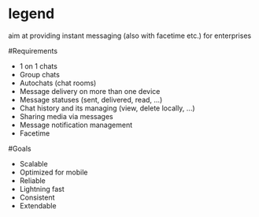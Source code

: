 # legend
aim at providing instant messaging (also with facetime etc.) for enterprises

#Requirements
* 1 on 1 chats
* Group chats
* Autochats (chat rooms)
* Message delivery on more than one device
* Message statuses (sent, delivered, read, ...)
* Chat history and its managing (view, delete locally, ...)
* Sharing media via messages
* Message notification management
* Facetime

#Goals
* Scalable
* Optimized for mobile
* Reliable
* Lightning fast
* Consistent
* Extendable
